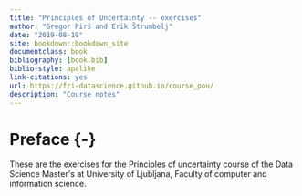 ```yaml
--- 
title: "Principles of Uncertainty -- exercises"
author: "Gregor Pirš and Erik Štrumbelj"
date: "2019-08-19"
site: bookdown::bookdown_site
documentclass: book
bibliography: [book.bib]
biblio-style: apalike
link-citations: yes
url: https://fri-datascience.github.io/course_pou/
description: "Course notes"
---
```


# Preface {-}

These are the exercises for the Principles of uncertainty course of the Data Science Master's at University of Ljubljana, Faculty of computer and information science.
